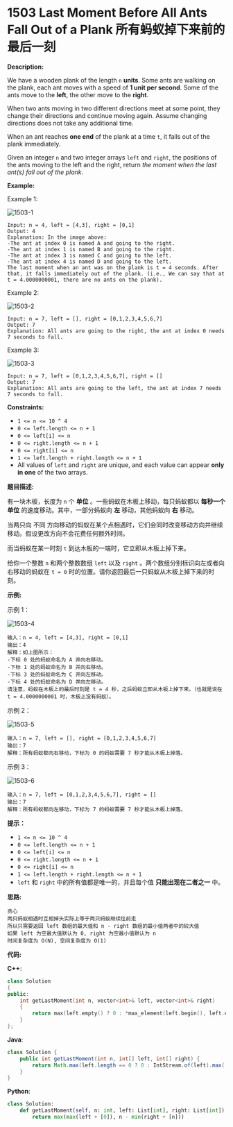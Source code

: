 # 1503 Last Moment Before All Ants Fall Out of a Plank 所有蚂蚁掉下来前的最后一刻

__Description:__

We have a wooden plank of the length `n` __units__. Some ants are walking on the plank, each ant moves with a speed of __1 unit per second__. Some of the ants move to the __left__, the other move to the __right__.

When two ants moving in two different directions meet at some point, they change their directions and continue moving again. Assume changing directions does not take any additional time.

When an ant reaches __one end__ of the plank at a time `t`, it falls out of the plank immediately.

Given an integer `n` and two integer arrays `left` and `right`, the positions of the ants moving to the left and the right, return _the moment when the last ant(s) fall out of the plank_.

__Example:__

Example 1:

![1503-1](https://assets.leetcode.com/uploads/2020/06/17/ants.jpg)

```text
Input: n = 4, left = [4,3], right = [0,1]
Output: 4
Explanation: In the image above:
-The ant at index 0 is named A and going to the right.
-The ant at index 1 is named B and going to the right.
-The ant at index 3 is named C and going to the left.
-The ant at index 4 is named D and going to the left.
The last moment when an ant was on the plank is t = 4 seconds. After that, it falls immediately out of the plank. (i.e., We can say that at t = 4.0000000001, there are no ants on the plank).
```

Example 2:

![1503-2](https://assets.leetcode.com/uploads/2020/06/17/ants2.jpg)

```text
Input: n = 7, left = [], right = [0,1,2,3,4,5,6,7]
Output: 7
Explanation: All ants are going to the right, the ant at index 0 needs 7 seconds to fall.
```

Example 3:

![1503-3](https://assets.leetcode.com/uploads/2020/06/17/ants3.jpg)

```text
Input: n = 7, left = [0,1,2,3,4,5,6,7], right = []
Output: 7
Explanation: All ants are going to the left, the ant at index 7 needs 7 seconds to fall.
```

__Constraints:__

- `1 <= n <= 10 ^ 4`
- `0 <= left.length <= n + 1`
- `0 <= left[i] <= n`
- `0 <= right.length <= n + 1`
- `0 <= right[i] <= n`
- `1 <= left.length + right.length <= n + 1`
- All values of `left` and `right` are unique, and each value can appear __only in one__ of the two arrays.

__题目描述:__

有一块木板，长度为 `n` 个 __单位__ 。一些蚂蚁在木板上移动，每只蚂蚁都以 __每秒一个单位__ 的速度移动。其中，一部分蚂蚁向 __左__ 移动，其他蚂蚁向 __右__ 移动。

当两只向 不同 方向移动的蚂蚁在某个点相遇时，它们会同时改变移动方向并继续移动。假设更改方向不会花费任何额外时间。

而当蚂蚁在某一时刻 `t` 到达木板的一端时，它立即从木板上掉下来。

给你一个整数 `n` 和两个整数数组 `left` 以及 `right` 。两个数组分别标识向左或者向右移动的蚂蚁在 `t = 0` 时的位置。请你返回最后一只蚂蚁从木板上掉下来的时刻。

__示例:__

示例 1：

![1503-4](https://assets.leetcode.com/uploads/2020/06/17/ants.jpg)

```text
输入：n = 4, left = [4,3], right = [0,1]
输出：4
解释：如上图所示：
-下标 0 处的蚂蚁命名为 A 并向右移动。
-下标 1 处的蚂蚁命名为 B 并向右移动。
-下标 3 处的蚂蚁命名为 C 并向左移动。
-下标 4 处的蚂蚁命名为 D 并向左移动。
请注意，蚂蚁在木板上的最后时刻是 t = 4 秒，之后蚂蚁立即从木板上掉下来。（也就是说在 t = 4.0000000001 时，木板上没有蚂蚁）。
```

示例 2：

![1503-5](https://assets.leetcode.com/uploads/2020/06/17/ants2.jpg)

```text
输入：n = 7, left = [], right = [0,1,2,3,4,5,6,7]
输出：7
解释：所有蚂蚁都向右移动，下标为 0 的蚂蚁需要 7 秒才能从木板上掉落。
```

示例 3：

![1503-6](https://assets.leetcode.com/uploads/2020/06/17/ants3.jpg)

```text
输入：n = 7, left = [0,1,2,3,4,5,6,7], right = []
输出：7
解释：所有蚂蚁都向左移动，下标为 7 的蚂蚁需要 7 秒才能从木板上掉落。
```

__提示：__

- `1 <= n <= 10 ^ 4`
- `0 <= left.length <= n + 1`
- `0 <= left[i] <= n`
- `0 <= right.length <= n + 1`
- `0 <= right[i] <= n`
- `1 <= left.length + right.length <= n + 1`
- `left` 和 `right` 中的所有值都是唯一的，并且每个值 __只能出现在二者之一__ 中。

__思路:__

```text
贪心
两只蚂蚁相遇时互相掉头实际上等于两只蚂蚁继续往前走
所以只需要返回 left 数组的最大值和 n - right 数组的最小值两者中的较大值
如果 left 为空最大值默认为 0, right 为空最小值默认为 n
时间复杂度为 O(N), 空间复杂度为 O(1)
```

__代码:__

__C++__:

```C++
class Solution 
{
public:
    int getLastMoment(int n, vector<int>& left, vector<int>& right) 
    {
        return max(left.empty() ? 0 : *max_element(left.begin(), left.end()), n - (right.empty() ? n : *min_element(right.begin(), right.end())));
    }
};
```

__Java__:

```Java
class Solution {
    public int getLastMoment(int n, int[] left, int[] right) {
        return Math.max(left.length == 0 ? 0 : IntStream.of(left).max().getAsInt(), n - (right.length == 0 ? n : IntStream.of(right).min().getAsInt()));
    }
}
```

__Python__:

```Python
class Solution:
    def getLastMoment(self, n: int, left: List[int], right: List[int]) -> int:
        return max(max(left + [0]), n - min(right + [n]))
```

